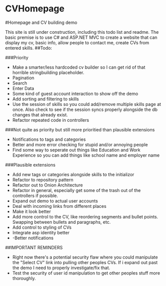 CVHomepage
==========

#Homepage and CV building demo

This site is still under construction, including this todo list and readme. The basic premise is to use C# and ASP.NET MVC to
create a website that can display my cv, basic info, allow people to contact me, create CVs from entered skills.
##Todo:

###Priority
- Make a smarter/less hardcoded cv builder so I can get rid of that horrible stringbuilding placeholder.
- Pagination
- Search
- Enter Data
- Some kind of guest account interaction to show off the demo
- Add sorting and filtering to skills
- Use the session of skills so you could add/remove multiple skills page at once. Also check to see if the session syncs
properly alongside the db changes that already exist.
- Refactor  repeated code in controllers

###Not quite as priority but still more prioritied than plausible extensions
- Notifications to tags and categories
- Better and more error checking for stupid and/or annoying people
- Find some way to seperate out things like Education and Work Experience so you can add things like school name and employer name

###Plausible extensions
- Add new tags or categories alongside skills to the initializor
- Refactor to repository pattern
- Refactor out to Onion Architecture
- Refactor in general, especially get some of the trash out of the controllers if possible.
- Expand out demo to actual user accounts
- Deal with incoming links from different places
- Make it look better
- Add more control to the CV, like reordering segments and bullet points. Swapping between bullets and paragraphs, etc.
- Add control to styling of CVs
- Integrate asp identity better
- -Better notifications


##IMPORTANT REMINDERS
- Right now there's a potential security flaw where you could manipulate the "Select CV" link into pulling other peoples CVs. If i expand out past the demo I need to properly investigate/fix that.
- Test the security of user id manipulation to get other peoples stuff more thoroughly.
